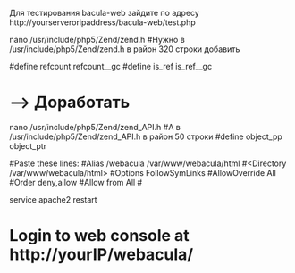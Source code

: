 Для тестирования bacula-web зайдите по адресу
http://yourserveroripaddress/bacula-web/test.php




nano /usr/include/php5/Zend/zend.h
#Нужно в /usr/include/php5/Zend/zend.h в район 320 строки добавить

#define refcount refcount__gc
#define is_ref is_ref__gc

# --> Доработать

nano /usr/include/php5/Zend/zend_API.h
#А в /usr/include/php5/Zend/zend_API.h в район 50 строки
#define object_pp object_ptr

#Paste these lines:
#Alias /webacula /var/www/webacula/html
#<Directory /var/www/webacula/html>
#Options FollowSymLinks
#AllowOverride All
#Order deny,allow
#Allow from All
#</Directory>

service apache2 restart

# Login to web console at http://yourIP/webacula/
